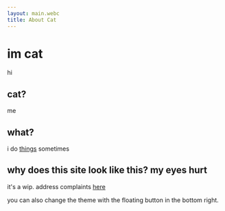 ```yaml
---
layout: main.webc
title: About Cat
---
```


# im cat

hi

## cat?

me

## what?

i do [things](/projects) sometimes

## why does this site look like this? my eyes hurt

it's a wip.
address complaints [here](mailto:/dev/null)

you can also change the theme with the floating button in the bottom right.
